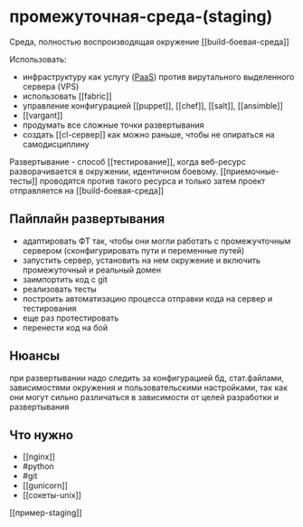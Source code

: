 # промежуточная-среда-(staging)

Среда, полностью воспроизводящая окружение [[build-боевая-среда]]

Использовать:

- инфраструктуру как услугу ([PaaS](https://en.wikipedia.org/wiki/Platform_as_a_service)) против вирутального выделенного сервера (VPS)
- использовать [[fabric]]
- управление конфигурацией [[puppet]], [[chef]], [[salt]], [[ansimble]]
- [[vargant]]
- продумать все сложные точки развертывания
- создать [[cl-сервер]] как можно раньше, чтобы не опираться на самодисциплину

Развертывание - способ [[тестирование]], когда веб-ресурс разворачивается в окружении, идентичном боевому. [[приемочные-тесты]] проводятся против такого ресурса и только затем проект отправляется на [[build-боевая-среда]]

## Пайплайн развертывания

- адаптировать ФТ так, чтобы они могли работать с промежучточным сервером (сконфигурировать пути и переменные путей)
- запустить сервер, установить на нем окружение и включить промежуточный и реальный домен
- заимпортить код с git
- реализовать тесты
- построить автоматизацию процесса отправки кода на сервер и тестирования
- еще раз протестировать
- перенести код на бой

## Нюансы

при развертывании надо следить за конфигурацией бд, стат.файлами, зависимостями окружения и пользовательскими настройками, так как они могут сильно различаться в зависимости от целей разработки и развертывания

## Что нужно

- [[nginx]]
- #python
- #git
- [[gunicorn]]
- [[сокеты-unix]]

[[пример-staging]]

